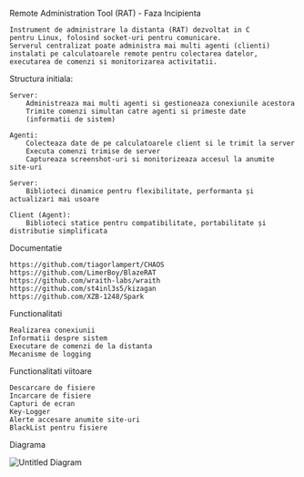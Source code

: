 Remote Administration Tool (RAT) - Faza Incipienta

    Instrument de administrare la distanta (RAT) dezvoltat in C 
    pentru Linux, folosind socket-uri pentru comunicare. 
    Serverul centralizat poate administra mai multi agenti (clienti) 
    instalati pe calculatoarele remote pentru colectarea datelor, 
    executarea de comenzi si monitorizarea activitatii.

Structura initiala:

    Server:
        Administreaza mai multi agenti si gestioneaza conexiunile acestora
        Trimite comenzi simultan catre agenti si primeste date 
        (informatii de sistem)

    Agenti:
        Colecteaza date de pe calculatoarele client si le trimit la server
        Executa comenzi trimise de server
        Captureaza screenshot-uri si monitorizeaza accesul la anumite site-uri

    Server: 
        Biblioteci dinamice pentru flexibilitate, performanta și actualizari mai usoare

    Client (Agent):
        Biblioteci statice pentru compatibilitate, portabilitate și distributie simplificata

Documentatie

    https://github.com/tiagorlampert/CHAOS
    https://github.com/LimerBoy/BlazeRAT
    https://github.com/wraith-labs/wraith
    https://github.com/st4inl3s5/kizagan
    https://github.com/XZB-1248/Spark

Functionalitati

    Realizarea conexiunii
    Informatii despre sistem
    Executare de comenzi de la distanta
    Mecanisme de logging


Functionalitati viitoare
    
    Descarcare de fisiere
    Incarcare de fisiere
    Capturi de ecran
    Key-Logger
    Alerte accesare anumite site-uri
    BlackList pentru fisiere
    
Diagrama

![Untitled Diagram](https://github.com/user-attachments/assets/6cc06881-98bb-4b4d-9f81-655ce6390ed5)
